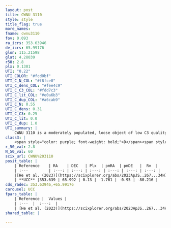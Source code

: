 ```yaml
---
layout: post
title: CWNU 3110
style: style
title_flag: true
more_names: 
fname: cwnu3110
fov: 0.093
ra_icrs: 353.63946
de_icrs: 65.99176
glon: 115.21598
glat: 4.28039
r50: 2.8
plx: 0.1301
UTI: "0.22"
UTI_COLOR: "#fcd0bf"
UTI_C_N_COL: "#f8fce0"
UTI_C_dens_COL: "#fee4c9"
UTI_C_C3_COL: "#fdd7c3"
UTI_C_lit_COL: "#e0a6b3"
UTI_C_dup_COL: "#a6cab9"
UTI_C_N: 0.55
UTI_C_dens: 0.31
UTI_C_C3: 0.25
UTI_C_lit: 0.0
UTI_C_dup: 1.0
UTI_summary: |
    CWNU 3110 is a moderately populated, loose object of low C3 quality. It was recently reported in the literature.
class3: |
    <span style="color: purple; font-weight: bold;">D</span><span style="color: #FFC300; font-weight: bold;">B</span>
r_50_val: 2.8
N_50_val: 60
scix_url: CWNU%203110
posit_table: |
    | Reference    | RA    | DEC   | Plx  | pmRA  | pmDE   |  Rv  |
    | :---         | :---: | :---: | :---: | :---: | :---: | :---: |
    |[He et al. (2023)](https://scixplorer.org/abs/2023ApJS..267...34H) | 353.659 | 65.992 | 0.128 | -1.753 | -0.95 | -- |
    | **UCC** |353.639 | 65.992 | 0.13 | -1.761 | -0.95 | -80.216 | 
cds_radec: 353.63946,+65.99176
carousel: UCC
fpars_table: |
    | Reference |  Values |
    | :---  |  :---:  |
    | [He et al. (2023)](https://scixplorer.org/abs/2023ApJS..267...34H) | `A0=6.25, m-M=15.75, logA=6.7` |
shared_table: |
    
---
```

